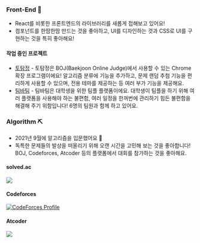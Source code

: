 ### Front-End 🎨
- React를 비롯한 프론트엔드의 라이브러리를 새롭게 접해보고 있어요!
- 컴포넌트를 한땀한땀 만드는 것을 좋아하고, UI를 디자인하는 것과 CSS로 UI를 구현하는 것을 특히 좋아해요!

#### 작업 중인 프로젝트
- [토탐정](https://github.com/wzrabbit/boj-totamjung) - 토탐정은 BOJ(Baekjoon Online Judge)에서 사용할 수 있는 Chrome 확장 프로그램이에요! 알고리즘 분류에 기능을 추가하고, 문제 랜덤 추첨 기능을 편리하게 사용할 수 있으며, 전용 테마를 제공하는 등 여러 부가 기능을 제공해요.
- [팀바팀](https://github.com/woowacourse-teams/2023-team-by-team) - 팀바팀은 대학생을 위한 팀플 플랫폼이에요. 대학생이 팀플을 하기 위해 여러 플랫폼을 사용해야 하는 불편함, 여러 일정을 한꺼번에 관리하기 힘든 불편함을 해결해 주기 위함입니다! 6명의 팀원과 함께 하고 있어요.


### Algorithm ⛏️
- 2021년 9월에 알고리즘을 입문했어요 🎉
- 독특한 문제들의 발상을 떠올리기 위해 오랜 시간을 고민해 보는 것을 좋아합니다! BOJ, Codeforces, Atcoder 등의 플랫폼에서 대회를 참가하는 것을 좋아해요.
#### solved.ac
<a href="https://acmicpc.net/user/wizardrabbit"><img src="http://mazassumnida.wtf/api/v2/generate_badge?boj=wizardrabbit"></a>

#### Codeforces
[![CodeForces Profile](http://cf.leed.at?id=wizardrabbit)](https://codeforces.com/profile/wizardrabbit)


#### Atcoder
<a href="https://atcoder.jp/users/wizardrabbit" target="_blank" title="wizardrabbit">
		<img src="https://atcoder.junah.dev/v2/generate_badge?name=wizardrabbit" />
</a>
